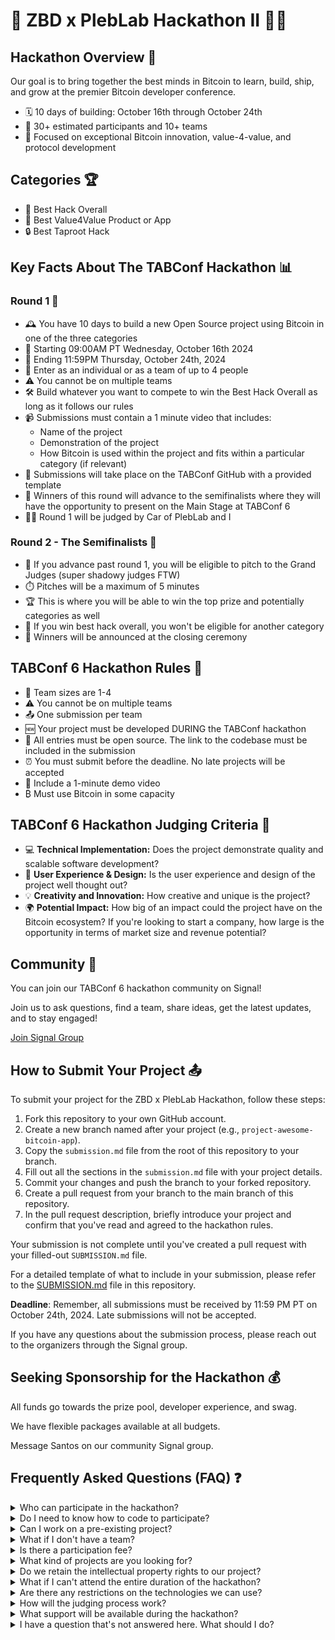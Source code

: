 # 🚀 ZBD x PlebLab Hackathon II 🧙‍♂️

## Hackathon Overview 🌟

Our goal is to bring together the best minds in Bitcoin to learn, build, ship, and grow at the premier Bitcoin developer conference.

- 🗓️ 10 days of building: October 16th through October 24th
- 👥 30+ estimated participants and 10+ teams
- 🎯 Focused on exceptional Bitcoin innovation, value-4-value, and protocol development

## Categories 🏆

- 🥇 Best Hack Overall
- 💎 Best Value4Value Product or App
- 🔒 Best Taproot Hack

## Key Facts About The TABConf Hackathon 📊

### Round 1 🏁

- 🕰️ You have 10 days to build a new Open Source project using Bitcoin in one of the three categories
- 🏁 Starting 09:00AM PT Wednesday, October 16th 2024
- 🏁 Ending 11:59PM Thursday, October 24th, 2024
- 👥 Enter as an individual or as a team of up to 4 people
- ⚠️ You cannot be on multiple teams
- 🛠️ Build whatever you want to compete to win the Best Hack Overall as long as it follows our rules
- 📹 Submissions must contain a 1 minute video that includes:
  - Name of the project
  - Demonstration of the project
  - How Bitcoin is used within the project and fits within a particular category (if relevant)
- 📝 Submissions will take place on the TABConf GitHub with a provided template
- 🏅 Winners of this round will advance to the semifinalists where they will have the opportunity to present on the Main Stage at TABConf 6
- 👨‍⚖️ Round 1 will be judged by Car of PlebLab and I

### Round 2 - The Semifinalists 🥈

- 🎤 If you advance past round 1, you will be eligible to pitch to the Grand Judges (super shadowy judges FTW)
- ⏱️ Pitches will be a maximum of 5 minutes
- 🏆 This is where you will be able to win the top prize and potentially categories as well
- 🥇 If you win best hack overall, you won't be eligible for another category
- 🎉 Winners will be announced at the closing ceremony

## TABConf 6 Hackathon Rules 📜

- 👥 Team sizes are 1-4
- ⚠️ You cannot be on multiple teams
- 📤 One submission per team
- 🆕 Your project must be developed DURING the TABConf hackathon
- 📂 All entries must be open source. The link to the codebase must be included in the submission
- ⏰ You must submit before the deadline. No late projects will be accepted
- 🎥 Include a 1-minute demo video
- ₿ Must use Bitcoin in some capacity

## TABConf 6 Hackathon Judging Criteria 🧐

- 💻 **Technical Implementation:** Does the project demonstrate quality and scalable software development?
- 🎨 **User Experience & Design:** Is the user experience and design of the project well thought out?
- 💡 **Creativity and Innovation:** How creative and unique is the project?
- 🌍 **Potential Impact:** How big of an impact could the project have on the Bitcoin ecosystem? If you're looking to start a company, how large is the opportunity in terms of market size and revenue potential?

## Community 🤝

You can join our TABConf 6 hackathon community on Signal!

Join us to ask questions, find a team, share ideas, get the latest updates, and to stay engaged!

[Join Signal Group](https://signal.group/#CjQKILTd_81M7K8FPm70w4FxzbUNCRv-l1iOF7NjRQBG4YJKEhAzYJocOMkQMqY2LagDO1pI)

## How to Submit Your Project 📤

To submit your project for the ZBD x PlebLab Hackathon, follow these steps:

1. Fork this repository to your own GitHub account.
2. Create a new branch named after your project (e.g., `project-awesome-bitcoin-app`).
3. Copy the `submission.md` file from the root of this repository to your branch.
4. Fill out all the sections in the `submission.md` file with your project details.
5. Commit your changes and push the branch to your forked repository.
6. Create a pull request from your branch to the main branch of this repository.
7. In the pull request description, briefly introduce your project and confirm that you've read and agreed to the hackathon rules.

Your submission is not complete until you've created a pull request with your filled-out `SUBMISSION.md` file.

For a detailed template of what to include in your submission, please refer to the [SUBMISSION.md](./SUBMISSION.md) file in this repository.

**Deadline**: Remember, all submissions must be received by 11:59 PM PT on October 24th, 2024. Late submissions will not be accepted.

If you have any questions about the submission process, please reach out to the organizers through the Signal group.

## Seeking Sponsorship for the Hackathon 💰

All funds go towards the prize pool, developer experience, and swag.

We have flexible packages available at all budgets.

Message Santos on our community Signal group.

## Frequently Asked Questions (FAQ) ❓

<details>
<summary>Who can participate in the hackathon?</summary>

The hackathon is open to developers of all skill levels, from beginners to experts. You must be at least 18 years old to participate.

</details>

<details>
<summary>Do I need to know how to code to participate?</summary>

While coding skills are beneficial, teams can benefit from a mix of skills including design, business strategy, and Bitcoin knowledge. Non-developers are welcome to join teams and contribute their unique skills.

</details>

<details>
<summary>Can I work on a pre-existing project?</summary>

No, all projects must be developed during the hackathon period. You can come with ideas, but the actual development should start when the hackathon begins.

</details>

<details>
<summary>What if I don't have a team?</summary>

Don't worry! We encourage solo participants to join our Signal group where you can network and form teams with other participants.

</details>

<details>
<summary>Is there a participation fee?</summary>

No, participation in the ZBD x PlebLab Hackathon is completely free.

</details>

<details>
<summary>What kind of projects are you looking for?</summary>

We're looking for innovative projects that leverage Bitcoin technology. This could be anything from new wallet solutions to creative applications of the Lightning Network. Check our categories for more specific ideas.

</details>

<details>
<summary>Do we retain the intellectual property rights to our project?</summary>

Yes, you retain all rights to your project. However, remember that submissions must be open source as per the hackathon rules.

</details>

<details>
<summary>What if I can't attend the entire duration of the hackathon?</summary>

While we encourage full participation, we understand that life happens. You can still participate, but remember that all submissions are due by the deadline, regardless of when you started.

</details>

<details>
<summary>Are there any restrictions on the technologies we can use?</summary>

As long as your project involves Bitcoin in some capacity, you're free to use any programming languages, frameworks, or tools you prefer.

</details>

<details>
<summary>How will the judging process work?</summary>

Judging will occur in two rounds. In the first round, all submissions will be reviewed based on our judging criteria. Finalists will then be invited to pitch their projects to our panel of judges in the second round.

</details>

<details>
<summary>What support will be available during the hackathon?</summary>

We'll have mentors available in our Signal group to answer questions and provide guidance. We'll also be hosting workshops and AMA sessions throughout the event.

</details>

<details>
<summary>I have a question that's not answered here. What should I do?</summary>

For any additional questions, please join our Signal group and ask there. Our organizers and community members will be happy to help!

</details>

